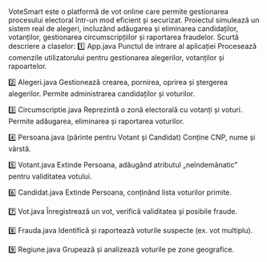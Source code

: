   VoteSmart este o platformă de vot online care permite gestionarea procesului electoral într-un mod eficient și securizat. Proiectul simulează un sistem real de alegeri, incluzând adăugarea și eliminarea 
candidaților, votanților, gestionarea circumscripțiilor și raportarea fraudelor.
  Scurtă descriere a claselor:
1️⃣ App.java
Punctul de intrare al aplicației
Procesează comenzile utilizatorului pentru gestionarea alegerilor, votanților și rapoartelor.

2️⃣ Alegeri.java
Gestionează crearea, pornirea, oprirea și ștergerea alegerilor.
Permite administrarea candidaților și voturilor.

3️⃣ Circumscriptie.java
Reprezintă o zonă electorală cu votanți și voturi.
Permite adăugarea, eliminarea și raportarea voturilor.

4️⃣ Persoana.java (părinte pentru Votant și Candidat)
Conține CNP, nume și vârstă.

5️⃣ Votant.java
Extinde Persoana, adăugând atributul „neîndemânatic” pentru validitatea votului.

6️⃣ Candidat.java
Extinde Persoana, conținând lista voturilor primite.

7️⃣ Vot.java
Înregistrează un vot, verifică validitatea și posibile fraude.

8️⃣ Frauda.java
Identifică și raportează voturile suspecte (ex. vot multiplu).

9️⃣ Regiune.java
Grupează și analizează voturile pe zone geografice.
